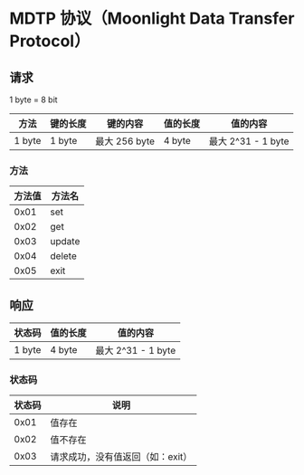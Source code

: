 # MDTP 协议（Moonlight Data Transfer Protocol）

## 请求

1 byte = 8 bit

|方法|键的长度|键的内容|值的长度|值的内容|
|---|---|---|---|---|
|1 byte|1 byte|最大 256 byte|4 byte|最大 2^31 - 1 byte|

### 方法
|方法值|方法名|
|---|---|
|0x01|set|
|0x02|get|
|0x03|update|
|0x04|delete|
|0x05|exit|

## 响应

|状态码|值的长度|值的内容|
|---|---|---|
|1 byte|4 byte|最大 2^31 - 1 byte|

### 状态码

|状态码|说明|
|---|---|
|0x01|值存在|
|0x02|值不存在|
|0x03|请求成功，没有值返回（如：exit）|

